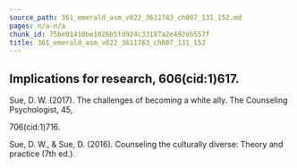 ```yaml
---
source_path: 361_emerald_asm_v022_3611783_ch007_131_152.md
pages: n/a-n/a
chunk_id: 75be01410be1026b5fd924c33187a2e492eb557f
title: 361_emerald_asm_v022_3611783_ch007_131_152
---
```

## Implications for research, 606(cid:1)617.

Sue, D. W. (2017). The challenges of becoming a white ally. The Counseling Psychologist, 45,

706(cid:1)716.

Sue, D. W., & Sue, D. (2016). Counseling the culturally diverse: Theory and practice (7th ed.).
